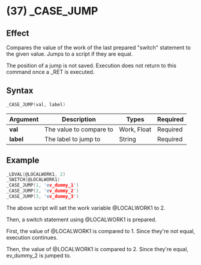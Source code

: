 # (37) _CASE_JUMP

## Effect

Compares the value of the work of the last prepared "switch" statement to the given value. Jumps to a script if they are equal.

The position of a jump is not saved. Execution does not return to this command once a _RET is executed.

## Syntax

```c
_CASE_JUMP(val, label)
```

| Argument | Description | Types | Required |
| - | - | - | - |
| **val** | The value to compare to | Work, Float | Required |
| **label** | The label to jump to | String | Required |

## Example

```c
_LDVAL(@LOCALWORK1, 2)
_SWITCH(@LOCALWORK1)
_CASE_JUMP(1, 'ev_dummy_1')
_CASE_JUMP(2, 'ev_dummy_2')
_CASE_JUMP(3, 'ev_dummy_3')
```

The above script will set the work variable @LOCALWORK1 to 2.

Then, a switch statement using @LOCALWORK1 is prepared.

First, the value of @LOCALWORK1 is compared to 1. Since they're not equal, execution continues.

Then, the value of @LOCALWORK1 is compared to 2. Since they're equal, ev_dummy_2 is jumped to.
